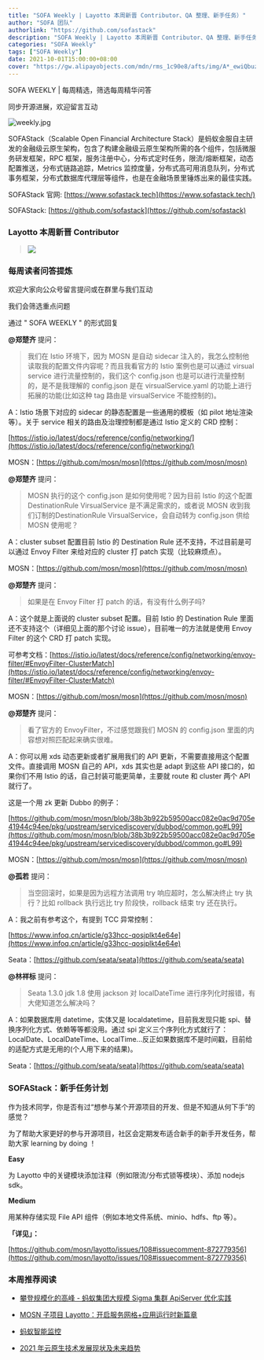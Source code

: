 ```yaml
---
title: "SOFA Weekly | Layotto 本周新晋 Contributor、QA 整理、新手任务）"
author: "SOFA 团队"
authorlink: "https://github.com/sofastack"
description: "SOFA Weekly | Layotto 本周新晋 Contributor、QA 整理、新手任务）"
categories: "SOFA Weekly"
tags: ["SOFA Weekly"]
date: 2021-10-01T15:00:00+08:00
cover: "https://gw.alipayobjects.com/mdn/rms_1c90e8/afts/img/A*_ewiQbuzeOQAAAAAAAAAAAAAARQnAQ"
---
```


SOFA WEEKLY | 每周精选，筛选每周精华问答

同步开源进展，欢迎留言互动

![weekly.jpg](https://gw.alipayobjects.com/mdn/rms_1c90e8/afts/img/A*_ewiQbuzeOQAAAAAAAAAAAAAARQnAQ)

SOFAStack（Scalable Open Financial Architecture Stack）是蚂蚁金服自主研发的金融级云原生架构，包含了构建金融级云原生架构所需的各个组件，包括微服务研发框架，RPC 框架，服务注册中心，分布式定时任务，限流/熔断框架，动态配置推送，分布式链路追踪，Metrics 监控度量，分布式高可用消息队列，分布式事务框架，分布式数据库代理层等组件，也是在金融场景里锤炼出来的最佳实践。

SOFAStack 官网: [https://www.sofastack.tech](https://www.sofastack.tech/)

SOFAStack: [https://github.com/sofastack](https://github.com/sofastack)

### Layotto 本周新晋 Contributor

>![](https://gw.alipayobjects.com/zos/bmw-prod/e3e93aa6-efd2-4e84-acd4-d3485944b6e6.webp)

### 每周读者问答提炼

欢迎大家向公众号留言提问或在群里与我们互动

我们会筛选重点问题

通过 " SOFA WEEKLY " 的形式回复

**@郑楚齐** 提问：

>我们在 Istio 环境下，因为 MOSN 是自动 sidecar 注入的，我怎么控制他读取我的配置文件内容呢？而且我看官方的 Istio 案例也是可以通过 virsual service 进行流量控制的，我们这个 config.json 也是可以进行流量控制的，是不是我理解的 config.json 是在 virsualService.yaml 的功能上进行拓展的功能(比如这种 tag 路由是 virsualService 不能控制的)。

A：Istio 场景下对应的 sidecar 的静态配置是一些通用的模板（如 pilot 地址渲染等）。关于 service 相关的路由及治理控制都是通过 Istio 定义的 CRD 控制： 

[https://istio.io/latest/docs/reference/config/networking/](https://istio.io/latest/docs/reference/config/networking/)

MOSN：[https://github.com/mosn/mosn](https://github.com/mosn/mosn)

**@郑楚齐** 提问：

>MOSN 执行的这个 config.json 是如何使用呢？因为目前 Istio 的这个配置 DestinationRule VirsualService 是不满足需求的，或者说 MOSN 收到我们订制的DestinationRule VirsualService，会自动转为 config.json 供给 MOSN 使用呢？

A：cluster subset 配置目前 Istio 的 Destination Rule 还不支持，不过目前是可以通过 Envoy Filter 来给对应的 cluster 打 patch 实现（比较麻烦点）。

MOSN：[https://github.com/mosn/mosn](https://github.com/mosn/mosn)

**@郑楚齐** 提问：

>如果是在 Envoy Filter 打 patch 的话，有没有什么例子吗?

A：这个就是上面说的 cluster subset 配置。目前 Istio 的 Destination Rule 里面还不支持这个（详细见上面的那个讨论 issue），目前唯一的方法就是使用 Envoy Filter 的这个 CRD 打 patch 实现。

可参考文档：[https://istio.io/latest/docs/reference/config/networking/envoy-filter/#EnvoyFilter-ClusterMatch](https://istio.io/latest/docs/reference/config/networking/envoy-filter/#EnvoyFilter-ClusterMatch)

MOSN：[https://github.com/mosn/mosn](https://github.com/mosn/mosn)

**@郑楚齐** 提问：

>看了官方的 EnvoyFilter，不过感觉跟我们 MOSN 的 config.json 里面的内容想对照匹配起来确实很难。

A：你可以用 xds 动态更新或者扩展用我们的 API 更新，不需要直接用这个配置文件。直接调用 MOSN 自己的 API，xds 其实也是 adapt 到这些 API 接口的，如果你们不用 Istio 的话，自己封装可能更简单，主要就 route 和 cluster 两个 API 就行了。

这是一个用 zk 更新 Dubbo 的例子：

[https://github.com/mosn/mosn/blob/38b3b922b59500acc082e0ac9d705e41944c94ee/pkg/upstream/servicediscovery/dubbod/common.go#L99](https://github.com/mosn/mosn/blob/38b3b922b59500acc082e0ac9d705e41944c94ee/pkg/upstream/servicediscovery/dubbod/common.go#L99)

MOSN：[https://github.com/mosn/mosn](https://github.com/mosn/mosn)

**@孤若** 提问：

>当空回滚时，如果是因为远程方法调用 try 响应超时，怎么解决终止 try 执行？比如 rollback 执行远比 try 阶段快，rollback 结束 try 还在执行。

A：我之前有参考这个，有提到 TCC 异常控制：

[https://www.infoq.cn/article/g33hcc-qosjplkt4e64e](https://www.infoq.cn/article/g33hcc-qosjplkt4e64e)

Seata：[https://github.com/seata/seata](https://github.com/seata/seata)

**@林祥标** 提问：

>Seata 1.3.0 jdk 1.8 使用 jackson 对 localDateTime 进行序列化时报错，有大佬知道怎么解决吗？

A：如果数据库用 datetime，实体又是 localdatetime，目前我发现只能 spi、替换序列化方式、依赖等等都没用。通过 spi 定义三个序列化方式就行了：LocalDate、LocalDateTime、LocalTime...反正如果数据库不是时间戳，目前给的适配方式是无用的(个人用下来的结果)。

Seata：[https://github.com/seata/seata](https://github.com/seata/seata)

### SOFAStack：新手任务计划

作为技术同学，你是否有过“想参与某个开源项目的开发、但是不知道从何下手”的感觉？

为了帮助大家更好的参与开源项目，社区会定期发布适合新手的新手开发任务，帮助大家 learning by doing ！

**Easy**

为 Layotto 中的关键模块添加注释（例如限流/分布式锁等模块）、添加 nodejs sdk。

**Medium**

用某种存储实现 File API 组件（例如本地文件系统、minio、hdfs、ftp 等）。

**「详见」：**

[https://github.com/mosn/layotto/issues/108#issuecomment-872779356](https://github.com/mosn/layotto/issues/108#issuecomment-872779356)

### 本周推荐阅读

- [攀登规模化的高峰 - 蚂蚁集团大规模 Sigma 集群 ApiServer 优化实践](https://mp.weixin.qq.com/s?__biz=MzUzMzU5Mjc1Nw==&mid=2247495579&idx=1&sn=67d0abc1c513ba4f815550d235b7a109&chksm=faa30041cdd489577c0e3469348ebad2ab2cc12cdfebca3a4f9e8dcd5ba828a76f500e8c0115&scene=21)

- [MOSN 子项目 Layotto：开启服务网格+应用运行时新篇章](https://mp.weixin.qq.com/s?__biz=MzUzMzU5Mjc1Nw==&mid=2247488835&idx=1&sn=d645b9abc866048e679b56bfe3b72482&chksm=faa0fa99cdd7738ff1749ae75b1670f953c92b70dcf0358337977438fd74b632b21a7b17ece3&scene=21#wechat_redirect)

- [蚂蚁智能监控](https://mp.weixin.qq.com/s?__biz=MzUzMzU5Mjc1Nw==&mid=2247494372&idx=1&sn=bb10a77c657251ee29d5fcc19c058ce7&chksm=faa3053ecdd48c28c35e262d04659766d8c0b411f1d5605b2dd7981b4345e1d4bf47cc977130&scene=21)

- [2021 年云原生技术发展现状及未来趋势](https://mp.weixin.qq.com/s?__biz=MzUzMzU5Mjc1Nw==&mid=2247492248&idx=1&sn=c26d93b04b2ee8d06d8d495e114cb960&chksm=faa30d42cdd48454b4166a29efa6c0e775ff443f972bd74cc1eb057ed4f0878b2cb162b356bc&scene=21)

